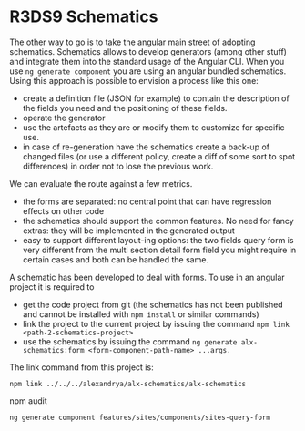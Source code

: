 # R3DS9 Schematics

The other way to go is to take the angular main street of adopting schematics. Schematics allows to develop generators (among other stuff)
and integrate them into the standard usage of the Angular CLI. When you use `ng generate component` you are using an angular bundled schematics.
Using this approach is possible to envision a process like this one:

- create a definition file (JSON for example) to contain the description of the fields you need and the positioning of these fields.
- operate the generator
- use the artefacts as they are or modify them to customize for specific use.
- in case of re-generation have the schematics create a back-up of changed files
  (or use a different policy, create a diff of some sort to spot differences) in order not to lose the previous work.

We can evaluate the route against a few metrics.

- the forms are separated: no central point that can have regression effects on other code
- the schematics should support the common features. No need for fancy extras: they will be implemented in the generated output
- easy to support different layout-ing options: the two fields query form is very different from the multi section detail form field you
  might require in certain cases and both can be handled the same.

A schematic has been developed to deal with forms. To use in an angular project it is required to

- get the code project from git (the schematics has not been published and cannot be installed with `npm install` or similar commands)
- link the project to the current project by issuing the command `npm link <path-2-schematics-project>`
- use the schematics by issuing the command `ng generate alx-schematics:form <form-component-path-name> ...args.`

The link command from this project is:

`npm link ../../../alexandrya/alx-schematics/alx-schematics`

npm audit

`ng generate component features/sites/components/sites-query-form`
